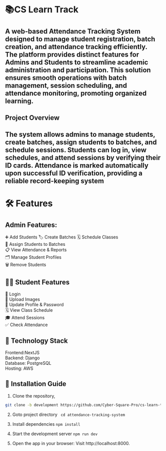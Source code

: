 # 📚CS Learn Track

## A web-based Attendance Tracking System designed to manage student registration, batch creation, and attendance tracking efficiently. The platform provides distinct features for Admins and Students to streamline academic administration and participation. This solution ensures smooth operations with batch management, session scheduling, and attendance monitoring, promoting organized learning.

## Project Overview
## The system allows admins to manage students, create batches, assign students to batches, and schedule sessions. Students can log in, view schedules, and attend sessions by verifying their ID cards. Attendance is marked automatically upon successful ID verification, providing a reliable record-keeping system

# 🛠️ Features
## Admin Features:
➕ Add Students
🏷️ Create Batches 
🗓️ Schedule Classes  
👥 Assign Students to Batches  
📋 View Attendance & Reports  
🗂️ Manage Student Profiles  
🗑️ Remove Students  

## 👨‍🎓 Student Features  
🔑 Login  
📸 Upload Images   
🔄 Update Profile & Password  
🗓️ View Class Schedule  
🎓 Attend Sessions  
✅ Check Attendance  

## 🚀 Technology Stack
Frontend:NextJS  
Backend: Django  
Database: PostgreSQL  
Hosting: AWS  

## 📝 Installation Guide

1. Clone the repository,  
   
```bash
git clone -b development https://github.com/Cyber-Square-Pro/cs-learn-track.git
```

2. Goto project directory
   ``` cd attendance-tracking-system```

3. Install dependencies
   ``` npm install ```

4. Start the development server
   ``` npm run dev ```

4. Open the app in your browser:
    Visit http://localhost:8000.
